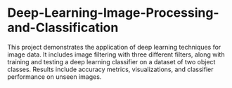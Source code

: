 # Deep-Learning-Image-Processing-and-Classification
This project demonstrates the application of deep learning techniques for image data. It includes image filtering with three different filters, along with training and testing a deep learning classifier on a dataset of two object classes. Results include accuracy metrics, visualizations, and classifier performance on unseen images.
